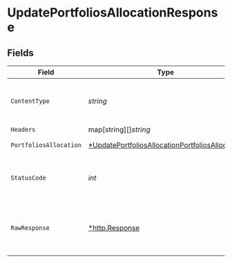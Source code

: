 # UpdatePortfoliosAllocationResponse


## Fields

| Field                                                                                                                        | Type                                                                                                                         | Required                                                                                                                     | Description                                                                                                                  |
| ---------------------------------------------------------------------------------------------------------------------------- | ---------------------------------------------------------------------------------------------------------------------------- | ---------------------------------------------------------------------------------------------------------------------------- | ---------------------------------------------------------------------------------------------------------------------------- |
| `ContentType`                                                                                                                | *string*                                                                                                                     | :heavy_check_mark:                                                                                                           | HTTP response content type for this operation                                                                                |
| `Headers`                                                                                                                    | map[string][]*string*                                                                                                        | :heavy_minus_sign:                                                                                                           | N/A                                                                                                                          |
| `PortfoliosAllocation`                                                                                                       | [*UpdatePortfoliosAllocationPortfoliosAllocation](../../models/operations/updateportfoliosallocationportfoliosallocation.md) | :heavy_minus_sign:                                                                                                           | Portfolios allocation                                                                                                        |
| `StatusCode`                                                                                                                 | *int*                                                                                                                        | :heavy_check_mark:                                                                                                           | HTTP response status code for this operation                                                                                 |
| `RawResponse`                                                                                                                | [*http.Response](https://pkg.go.dev/net/http#Response)                                                                       | :heavy_minus_sign:                                                                                                           | Raw HTTP response; suitable for custom response parsing                                                                      |